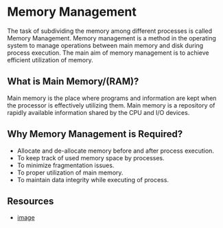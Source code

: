 # Memory Management

The task of subdividing the memory among different processes is called Memory Management. Memory management is a method in the operating system to manage operations between main memory and disk during process execution. The main aim of memory management is to achieve efficient utilization of memory.

## What is Main Memory/(RAM)?

Main memory is the place where programs and information are kept when the processor is effectively utilizing them. Main memory is a repository of rapidly available information shared by the CPU and I/O devices.

## Why Memory Management is Required?

- Allocate and de-allocate memory before and after process execution.
- To keep track of used memory space by processes.
- To minimize fragmentation issues.
- To proper utilization of main memory.
- To maintain data integrity while executing of process.

## Resources

- [image](https://www.baidu.com)
